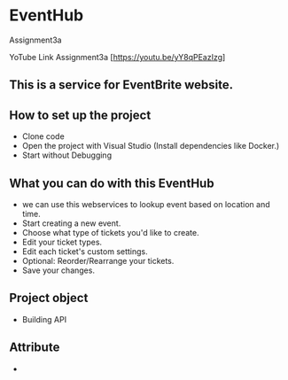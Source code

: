 # EventHub
 Assignment3a


YoTube Link Assignment3a [https://youtu.be/yY8qPEazIzg]

## This is a service for EventBrite website.

## How to set up the project
* Clone code
* Open the project with Visual Studio (Install dependencies like Docker.)
* Start without Debugging 


## What you can do with this EventHub
* we can use this webservices  to lookup event based on location and time.
* Start creating a new event.
* Choose what type of tickets you'd like to create. 
* Edit your ticket types.
* Edit each ticket's custom settings.
* Optional: Reorder/Rearrange your tickets.
* Save your changes.


## Project object 
* Building API


## Attribute
*  
